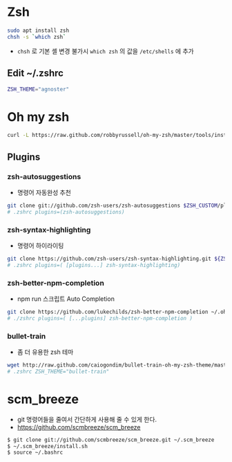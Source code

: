 # Zsh
```bash
sudo apt install zsh
chsh -s `which zsh`
```
- `chsh` 로 기본 셸 변경 불가시 `which zsh` 의 값을 `/etc/shells` 에 추가

## Edit ~/.zshrc
```bash
ZSH_THEME="agnoster"
```
# Oh my zsh
```bash
curl -L https://raw.github.com/robbyrussell/oh-my-zsh/master/tools/install.sh | sh
```
## Plugins
### zsh-autosuggestions
- 명령어 자동완성 추천
```bash
git clone git://github.com/zsh-users/zsh-autosuggestions $ZSH_CUSTOM/plugins/zsh-autosuggestions
# .zshrc plugins=(zsh-autosuggestions)
```
### zsh-syntax-highlighting
- 명령어 하이라이팅
```bash
git clone https://github.com/zsh-users/zsh-syntax-highlighting.git ${ZSH_CUSTOM:-~/.oh-my-zsh/custom}/plugins/zsh-syntax-highlighting
# .zshrc plugins=( [plugins...] zsh-syntax-highlighting)
```

### zsh-better-npm-completion
- npm run 스크립트 Auto Completion
```bash
git clone https://github.com/lukechilds/zsh-better-npm-completion ~/.oh-my-zsh/custom/plugins/zsh-better-npm-completion
# ./zshrc plugins=( [...plugins] zsh-better-npm-completion )
```

### bullet-train
- 좀 더 유용한 zsh 테마
```bash
wget http://raw.github.com/caiogondim/bullet-train-oh-my-zsh-theme/master/bullet-train.zsh-theme && mkdir $ZSH_CUSTOM/themes && mv bullet-train.zsh-theme $ZSH_CUSTOM/themes/
# .zshrc ZSH_THEME="bullet-train"
```

# scm_breeze
- git 명령어들을 줄여서 간단하게 사용해 줄 수 있게 한다.
- https://github.com/scmbreeze/scm_breeze
```bash
$ git clone git://github.com/scmbreeze/scm_breeze.git ~/.scm_breeze
$ ~/.scm_breeze/install.sh
$ source ~/.bashrc
```

